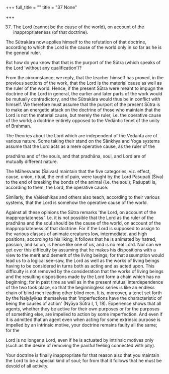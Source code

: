 +++
full_title = ""
title = "37 None"

+++


37. The Lord (cannot be the cause of the world), on account of the inappropriateness (of that doctrine).

The Sūtrakāra now applies himself to the refutation of that doctrine, according to which the Lord is the cause of the world only in so far as he is the general ruler.

But how do you know that that is the purport of the Sūtra (which speaks of the Lord 'without any qualification')?

From the circumstance, we reply, that the teacher himself has proved, in the previous sections of the work, that the Lord is the material cause as well as the ruler of the world. Hence, if the present Sūtra were meant to impugn the doctrine of the Lord in general, the earlier and later parts of the work would be mutually contradictory, and the Sūtrakāra would thus be in conflict with himself. We therefore must assume that the purport of the present Sūtra is to make an energetic attack on the doctrine of those who maintain that the Lord is not the material cause, but merely the ruler, i.e. the operative cause of the world; a doctrine entirely opposed to the Vedāntic tenet of the unity of Brahman.

The theories about the Lord which are independent of the Vedānta are of various nature. Some taking their stand on the Sānkhya and Yoga systems assume that the Lord acts as a mere operative cause, as the ruler of the

pradhāna and of the souls, and that pradhāna, soul, and Lord are of mutually different nature.

The Māheśvaras (Śaivas) maintain that the five categories, viz. effect, cause, union, ritual, the end of pain, were taught by the Lord Paśupati (Śiva) to the end of breaking the bonds of the animal (i.e. the soul); Paśupati is, according to them, the Lord, the operative cause.

Similarly, the Vaiśeshikas and others also teach, according to their various systems, that the Lord is somehow the operative cause of the world.

Against all these opinions the Sūtra remarks 'the Lord, on account of the inappropriateness.' I.e. it is not possible that the Lord as the ruler of the pradhāna and the soul should be the cause of the world, on account of the inappropriateness of that doctrine. For if the Lord is supposed to assign to the various classes of animate creatures low, intermediate, and high positions, according to his liking, it follows that he is animated by hatred, passion, and so on, is hence like one of us, and is no real Lord. Nor can we get over this difficulty by assuming that he makes his dispositions with a view to the merit and demerit of the living beings; for that assumption would lead us to a logical see-saw, the Lord as well as the works of living beings having to be considered in turns both as acting and as acted upon. This difficulty is not removed by the consideration that the works of living beings and the resulting dispositions made by the Lord form a chain which has no beginning; for in past time as well as in the present mutual interdependence of the two took place, so that the beginningless series is like an endless chain of blind men leading other blind men. It is, moreover, a tenet set forth by the Naiyāyikas themselves that 'imperfections have the characteristic of being the causes of action' (Nyāya Sūtra I, 1, 18). Experience shows that all agents, whether they be active for their own purposes or for the purposes of something else, are impelled to action by some imperfection. And even if it is admitted that an agent even when acting for some extrinsic purpose is impelled by an intrinsic motive, your doctrine remains faulty all the same; for the

 Lord is no longer a Lord, even if he is actuated by intrinsic motives only (such as the desire of removing the painful feeling connected with pity).

Your doctrine is finally inappropriate for that reason also that you maintain the Lord to be a special kind of soul; for from that it follows that he must be devoid of all activity.

